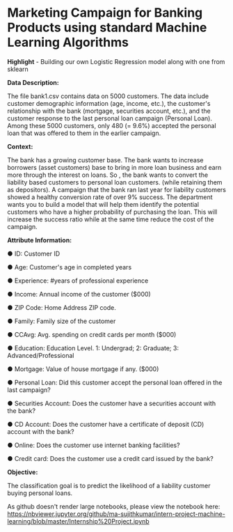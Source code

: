# Marketing Campaign for Banking Products using standard Machine Learning Algorithms

**Highlight** - Building our own Logistic Regression model along with one from sklearn

**Data Description:**

The file bank1.csv contains data on 5000 customers. The data include customer
demographic information (age, income, etc.), the customer's relationship with the bank
(mortgage, securities account, etc.), and the customer response to the last personal
loan campaign (Personal Loan).
Among these 5000 customers, only 480 (= 9.6%) accepted the personal loan that was
offered to them in the earlier campaign.

**Context:**

The bank has a growing customer base. The bank wants to increase borrowers (asset
customers) base to bring in more loan business and earn more through the interest on
loans. So , the bank wants to convert the liability based customers to personal loan
customers. (while retaining them as depositors). A campaign that the bank ran last year
for liability customers showed a healthy conversion rate of over 9% success. The
department wants you to build a model that will help them identify the potential
customers who have a higher probability of purchasing the loan. This will increase the
success ratio while at the same time reduce the cost of the campaign.

**Attribute Information:**

● ID: Customer ID

● Age: Customer's age in completed years

● Experience: #years of professional experience

● Income: Annual income of the customer ($000)

● ZIP Code: Home Address ZIP code.

● Family: Family size of the customer

● CCAvg: Avg. spending on credit cards per month ($000)

● Education: Education Level. 1: Undergrad; 2: Graduate; 3: Advanced/Professional

● Mortgage: Value of house mortgage if any. ($000)

● Personal Loan: Did this customer accept the personal loan offered in the last
campaign?

● Securities Account: Does the customer have a securities account with the bank?

● CD Account: Does the customer have a certificate of deposit (CD) account with
the bank?

● Online: Does the customer use internet banking facilities?

● Credit card: Does the customer use a credit card issued by the bank?


**Objective:**

The classification goal is to predict the likelihood of a liability customer buying personal
loans.


As github doesn't render large notebooks, please view the notebook here:
https://nbviewer.jupyter.org/github/ma-sujithkumar/intern-project-machine-learning/blob/master/Internship%20Project.ipynb
